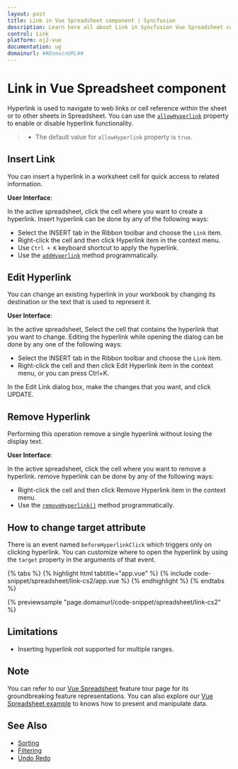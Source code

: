 ```yaml
---
layout: post
title: Link in Vue Spreadsheet component | Syncfusion
description: Learn here all about Link in Syncfusion Vue Spreadsheet component of Syncfusion Essential JS 2 and more.
control: Link 
platform: ej2-vue
documentation: ug
domainurl: ##DomainURL##
---
```


# Link in Vue Spreadsheet component

Hyperlink is used to navigate to web links or cell reference within the sheet or to other sheets in Spreadsheet. You can use the [`allowHyperlink`](https://ej2.syncfusion.com/vue/documentation/api/spreadsheet/#allowHyperlink) property to enable or disable hyperlink functionality.

> * The default value for `allowHyperlink` property is `true`.

## Insert Link

You can insert a hyperlink in a worksheet cell for quick access to related information.

**User Interface**:

In the active spreadsheet, click the cell where you want to create a hyperlink. Insert hyperlink can be done by any of the following ways:

* Select the INSERT tab in the Ribbon toolbar and choose the `Link` item.
* Right-click the cell and then click Hyperlink item in the context menu.
* Use `Ctrl + K` keyboard shortcut to apply the hyperlink.
* Use the [`addHyperlink`](https://ej2.syncfusion.com/vue/documentation/api/spreadsheet/#hyperlink) method programmatically.

## Edit Hyperlink

You can change an existing hyperlink in your workbook by changing its destination or the text that is used to represent it.

**User Interface**:

In the active spreadsheet, Select the cell that contains the hyperlink that you want to change. Editing the hyperlink while opening the dialog can be done by any one of the following ways:

* Select the INSERT tab in the Ribbon toolbar and choose the `Link` item.
* Right-click the cell and then click Edit Hyperlink item in the context menu, or you can press Ctrl+K.

In the Edit Link dialog box, make the changes that you want, and click UPDATE.

## Remove Hyperlink

Performing this operation remove a single hyperlink without losing the display text.

**User Interface**:

In the active spreadsheet, click the cell where you want to remove a hyperlink. remove hyperlink can be done by any of the following ways:
* Right-click the cell and then click Remove Hyperlink item in the context menu.
* Use the [`removeHyperlink()`](../api/spreadsheet/#hyperlink) method programmatically.

## How to change target attribute

There is an event named `beforeHyperlinkClick` which triggers only on clicking hyperlink. You can customize where to open the hyperlink by using the `target` property in the arguments of that event.

{% tabs %}
{% highlight html tabtitle="app.vue" %}
{% include code-snippet/spreadsheet/link-cs2/app.vue %}
{% endhighlight %}
{% endtabs %}
        
{% previewsample "page.domainurl/code-snippet/spreadsheet/link-cs2" %}

## Limitations

* Inserting hyperlink not supported for multiple ranges.

## Note

You can refer to our [Vue Spreadsheet](https://www.syncfusion.com/vue-ui-components/vue-spreadsheet) feature tour page for its groundbreaking feature representations. You can also explore our [Vue Spreadsheet example](https://ej2.syncfusion.com/vue/demos/#/material/spreadsheet/default.html) to knows how to present and manipulate data.

## See Also

* [Sorting](./sort)
* [Filtering](./filter)
* [Undo Redo](./undo-redo)